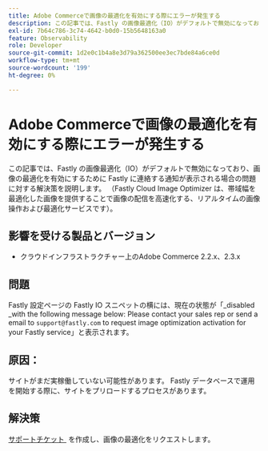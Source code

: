```yaml
---
title: Adobe Commerceで画像の最適化を有効にする際にエラーが発生する
description: この記事では、Fastly の画像最適化（IO）がデフォルトで無効になっており、画像の最適化を有効にするために Fastly に連絡する通知が表示される場合の問題に対する解決策を説明します。 （Fastly Cloud Image Optimizer は、帯域幅を最適化した画像を提供することで画像の配信を高速化する、リアルタイムの画像操作および最適化サービスです）。
exl-id: 7b64c786-3c74-4642-b0d0-15b5648163a0
feature: Observability
role: Developer
source-git-commit: 1d2e0c1b4a8e3d79a362500ee3ec7bde84a6ce0d
workflow-type: tm+mt
source-wordcount: '199'
ht-degree: 0%

---
```


# Adobe Commerceで画像の最適化を有効にする際にエラーが発生する

この記事では、Fastly の画像最適化（IO）がデフォルトで無効になっており、画像の最適化を有効にするために Fastly に連絡する通知が表示される場合の問題に対する解決策を説明します。 （Fastly Cloud Image Optimizer は、帯域幅を最適化した画像を提供することで画像の配信を高速化する、リアルタイムの画像操作および最適化サービスです）。

## 影響を受ける製品とバージョン

* クラウドインフラストラクチャー上のAdobe Commerce 2.2.x、2.3.x

## 問題

Fastly 設定ページの Fastly IO スニペットの横には、現在の状態が「\_disabled \_with the following message below: Please contact your sales rep or send a email to `support@fastly.com` to request image optimization activation for your Fastly service」と表示されます。

## 原因：

サイトがまだ実稼働していない可能性があります。 Fastly データベースで運用を開始する際に、サイトをプリロードするプロセスがあります。

## 解決策

[&#x200B; サポートチケット &#x200B;](/help/help-center-guide/help-center/magento-help-center-user-guide.md#submit-ticket) を作成し、画像の最適化をリクエストします。
